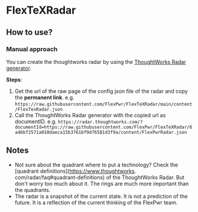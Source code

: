 # FlexTeXRadar

## How to use?

### Manual approach
You can create the thoughtworks radar by using the [ThoughtWorks Radar generator](https://radar.thoughtworks.com/).

**Steps**:

1. Get the url of the raw page of the config json file of the radar and copy the **permanent link**. e.g. `https://raw.githubusercontent.com/FlexPwr/FlexTeXRadar/main/content/FlexTexRadar.json`
2. Call the ThoughtWorks Radar generator with the copied url as documentID. e.g. `https://radar.thoughtworks.com/?documentId=https://raw.githubusercontent.com/FlexPwr/FlexTeXRadar/6a4bbf2571a010daeca15b3761bf9d76581d3f9a/content/FlexPwrRadar.json`


## Notes

- Not sure about the quadrant where to put a technology? Check the [quadrant definitions](https://www.thoughtworks.
  com/radar/faq#quadrant-definitions) of the ThoughtWorks Radar. But don't worry too much about it. The rings are 
  much more important than the quadrants.
- The radar is a snapshot of the current state. It is not a prediction of the future. It is a reflection of the 
  current thinking of the FlexPwr team.